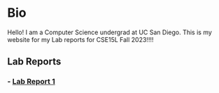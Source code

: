 # Bio
Hello! I am a Computer Science undergrad at UC San Diego. This is my website for my Lab reports for CSE15L Fall 2023!!!!

## Lab Reports

### - [Lab Report 1](lap-report1.html)
